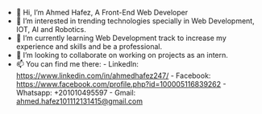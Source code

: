 - 👋 Hi, I’m Ahmed Hafez, A Front-End Web Developer
- 👀 I’m interested in trending technologies specially in Web Development, IOT, AI and Robotics.
- 🌱 I’m currently learning Web Development track to increase my experience and skills and be a professional.
- 💞️ I’m looking to collaborate on working on projects as an intern.
- 📫 You can find me there:
      - LinkedIn: https://www.linkedin.com/in/ahmedhafez247/
      - Facebook: https://www.facebook.com/profile.php?id=100005116839262
      - Whatsapp: +201010495597
      - Gmail: ahmed.hafez101112131415@gmail.com

<!---
AhmedHafez7-Eng/AhmedHafez7-Eng is a ✨ special ✨ repository because its `README.md` (this file) appears on your GitHub profile.
You can click the Preview link to take a look at your changes.
--->
